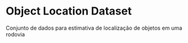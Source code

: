 # Object Location Dataset
Conjunto de dados para estimativa de localização de objetos em uma rodovia
